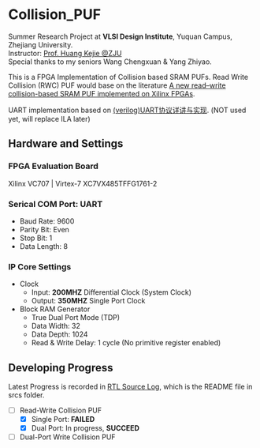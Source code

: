 # Collision_PUF

Summer Research Project at **VLSI Design Institute**, Yuquan Campus, Zhejiang University.  
Instructor: [Prof. Huang Kejie @ZJU](https://person.zju.edu.cn/huangkejie/702147.html)  
Special thanks to my seniors Wang Chengxuan & Yang Zhiyao.

This is a FPGA Implementation of Collision based SRAM PUFs. Read Write Collision (RWC) PUF would base on the literature [A new read–write collision-based SRAM PUF implemented on Xilinx FPGAs](https://link.springer.com/article/10.1007/s13389-021-00281-8).

UART implementation based on [(verilog)UART协议详讲与实现](https://zhuanlan.zhihu.com/p/549612117). (NOT used yet, will replace ILA later)

## Hardware and Settings
### FPGA Evaluation Board
Xilinx VC707 | Virtex-7 XC7VX485TFFG1761-2
### Serical COM Port: UART
- Baud Rate: 9600  
- Parity Bit: Even
- Stop Bit: 1
- Data Length: 8
### IP Core Settings
- Clock
    - Input: **200MHZ** Differential Clock (System Clock)
    - Output: **350MHZ** Single Port Clock
- Block RAM Generator
    - True Dual Port Mode (TDP)
    - Data Width: 32
    - Data Depth: 1024
    - Read & Write Delay: 1 cycle (No primitive register enabled)

## Developing Progress
Latest Progress is recorded in [RTL Source Log](https://github.com/FlippingLogic/Collision_PUF/blob/main/srcs/README.md), which is the README file in srcs folder.
- [ ] Read-Write Collision PUF
    - [x] Single Port: **FAILED**
    - [x] Dual Port: In progress, **SUCCEED**
- [ ] Dual-Port Write Collision PUF
